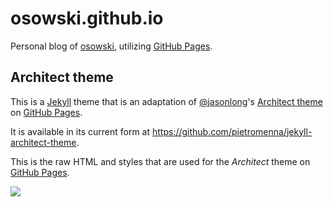 # osowski.github.io

Personal blog of [osowski](https://github.com/osowski/), utilizing [GitHub Pages][3].

## Architect theme

This is a [Jekyll][1] theme that is an adaptation of [@jasonlong][2]'s [Architect theme][4] on [GitHub Pages][3].

It is available in its current form at https://github.com/pietromenna/jekyll-architect-theme.

This is the raw HTML and styles that are used for the *Architect* theme on [GitHub Pages](http://pages.github.com/).

![](http://cl.ly/image/1x0Q3213330G/content)


[1]: http://jekyllrb.com
[2]: https://github.com/jasonlong
[3]: http://pages.github.com/
[4]: http://github.com/jasonlong/architect-theme
